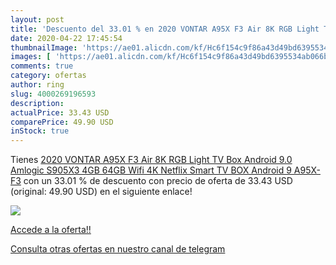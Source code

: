 ```yaml
---
layout: post
title: 'Descuento del 33.01 % en 2020 VONTAR A95X F3 Air 8K RGB Light TV '
date: 2020-04-22 17:45:54
thumbnailImage: 'https://ae01.alicdn.com/kf/Hc6f154c9f86a43d49bd6395534ab066bo/2020-VONTAR-A95X-F3-Air-8K-RGB-Light-TV-Box-Android-9-0-Amlogic-S905X3-4GB.jpg_350x350._SL200_.jpg'
images: [ 'https://ae01.alicdn.com/kf/Hc6f154c9f86a43d49bd6395534ab066bo/2020-VONTAR-A95X-F3-Air-8K-RGB-Light-TV-Box-Android-9-0-Amlogic-S905X3-4GB.jpg_350x350._SL200_.jpg' ]
comments: true
category: ofertas
author: ring
slug: 4000269196593
description:
actualPrice: 33.43 USD
comparePrice: 49.90 USD
inStock: true
---
```


Tienes [2020 VONTAR A95X F3 Air 8K RGB Light TV Box Android 9.0 Amlogic S905X3 4GB 64GB Wifi 4K Netflix Smart TV BOX Android 9 A95X-F3](https://www.amazon.com/dp/4000269196593/?tag=redken08-20) con un 33.01 % de descuento con precio de oferta de 33.43 USD (original: 49.90 USD) en el siguiente enlace!

[![](https://ae01.alicdn.com/kf/Hc6f154c9f86a43d49bd6395534ab066bo/2020-VONTAR-A95X-F3-Air-8K-RGB-Light-TV-Box-Android-9-0-Amlogic-S905X3-4GB.jpg_350x350._SL200_.jpg)](https://www.amazon.com/dp/4000269196593/?tag=redken08-20)

[Accede a la oferta!!](https://www.amazon.com/dp/4000269196593/?tag=redken08-20)

[Consulta otras ofertas en nuestro canal de telegram](https://t.me/s/ofertas25)
